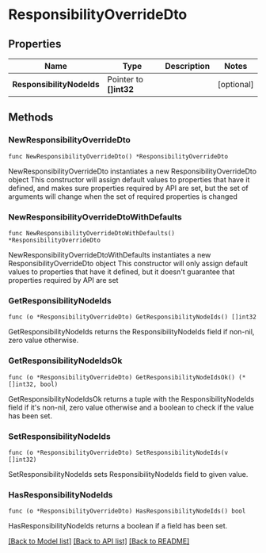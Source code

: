 # ResponsibilityOverrideDto

## Properties

Name | Type | Description | Notes
------------ | ------------- | ------------- | -------------
**ResponsibilityNodeIds** | Pointer to **[]int32** |  | [optional] 

## Methods

### NewResponsibilityOverrideDto

`func NewResponsibilityOverrideDto() *ResponsibilityOverrideDto`

NewResponsibilityOverrideDto instantiates a new ResponsibilityOverrideDto object
This constructor will assign default values to properties that have it defined,
and makes sure properties required by API are set, but the set of arguments
will change when the set of required properties is changed

### NewResponsibilityOverrideDtoWithDefaults

`func NewResponsibilityOverrideDtoWithDefaults() *ResponsibilityOverrideDto`

NewResponsibilityOverrideDtoWithDefaults instantiates a new ResponsibilityOverrideDto object
This constructor will only assign default values to properties that have it defined,
but it doesn't guarantee that properties required by API are set

### GetResponsibilityNodeIds

`func (o *ResponsibilityOverrideDto) GetResponsibilityNodeIds() []int32`

GetResponsibilityNodeIds returns the ResponsibilityNodeIds field if non-nil, zero value otherwise.

### GetResponsibilityNodeIdsOk

`func (o *ResponsibilityOverrideDto) GetResponsibilityNodeIdsOk() (*[]int32, bool)`

GetResponsibilityNodeIdsOk returns a tuple with the ResponsibilityNodeIds field if it's non-nil, zero value otherwise
and a boolean to check if the value has been set.

### SetResponsibilityNodeIds

`func (o *ResponsibilityOverrideDto) SetResponsibilityNodeIds(v []int32)`

SetResponsibilityNodeIds sets ResponsibilityNodeIds field to given value.

### HasResponsibilityNodeIds

`func (o *ResponsibilityOverrideDto) HasResponsibilityNodeIds() bool`

HasResponsibilityNodeIds returns a boolean if a field has been set.


[[Back to Model list]](../README.md#documentation-for-models) [[Back to API list]](../README.md#documentation-for-api-endpoints) [[Back to README]](../README.md)


